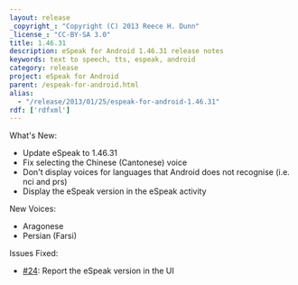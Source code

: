 ```yaml
---
layout: release
_copyright_: "Copyright (C) 2013 Reece H. Dunn"
_license_: "CC-BY-SA 3.0"
title: 1.46.31
description: eSpeak for Android 1.46.31 release notes
keywords: text to speech, tts, espeak, android
category: release
project: eSpeak for Android
parent: /espeak-for-android.html
alias:
  - "/release/2013/01/25/espeak-for-android-1.46.31"
rdf: ['rdfxml']
---
```


What's New:

*  Update eSpeak to 1.46.31
*  Fix selecting the Chinese (Cantonese) voice
*  Don't display voices for languages that Android does not recognise (i.e. nci and prs)
*  Display the eSpeak version in the eSpeak activity

New Voices:

*  Aragonese
*  Persian (Farsi)

Issues Fixed:

*  [#24](https://github.com/rhdunn/espeak/issues/24): Report the eSpeak version in the UI
